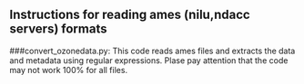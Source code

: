 ## Instructions for reading ames (nilu,ndacc servers) formats
###convert_ozonedata.py: 
This code reads ames files and extracts the data and metadata using regular expressions. 
Plase pay attention that the code may not work 100% for all files. 